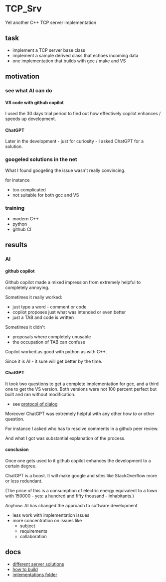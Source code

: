 # TCP_Srv
Yet another C++ TCP server implementation
## task
- implement a TCP server base class
- implement a sample derived class that echoes incoming data
- one implementation that builds with gcc / make and VS
## motivation
### see what AI can do
#### VS code with github copilot
I used the 30 days trial period to find out how effectively copilot enhances / speeds up development.
#### ChatGPT
Later in the development - just for curiosity - I asked ChatGPT for a solution.
### googeled solutions in the net
What I found googeling the issue wasn't really convincing.

for instance
- too complicated
- not suitable for both gcc and VS
### training
- modern C++
- python
- github CI
## results
### AI
#### github copilot
Github copilot made a mixed impression from extremely helpful to completely annoying.

Sometimes it really worked:
- just type a word - comment or code
- copilot proposes just what was intended or even better
- just a TAB and code is written

Sometimes it didn't
- proposals where completely unusable
- the occupation of TAB can confuse

Copilot worked as good with python as with C++.

Since it is AI - it sure will get better by the time.
#### ChatGPT
It took two questions to get a complete implementation for gcc, and a third one to get the VS version. Both versions were not 100 percent perfect but built and ran without modification.
- see [protocol of dialog](ChatGPT_dialog.md)

Moreover ChatGPT was extremely helpful with any other _how to_ or other question.

For instance I asked who has to resolve comments in a github peer review.

And what I got was substantial explanation of the process.

#### conclusion
Once one gets used to it github copilot enhances the development to a certain degree.

ChatGPT is a boost. It will make google and sites like StackOverflow more or less redundant.

(The price of this is a consumption of electric energy equivalent to a town with 150000 - yes: a hundred and fifty thousand - inhabitants.)

Anyhow: AI has changed the approach to software development
- less work with implementation issues
- more concentration on issues like
    - subject
    - requirements
    - collaboration

## docs
- [different server solutions](solutions.md)
- [how to build](make/howto_build.md)
- [imlementations folder](code)

